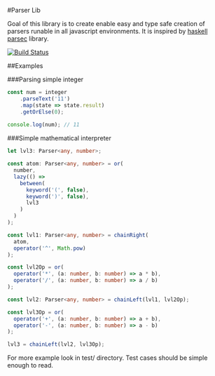#Parser Lib

Goal of this library is to create enable easy and type safe creation of
parsers runable in all javascript environments. 
It is inspired by [haskell parsec](https://hackage.haskell.org/package/parsec) library.

[![Build Status](https://travis-ci.org/sielakos/parser-lib.svg?branch=master)](https://travis-ci.org/sielakos/parser-lib)

##Examples

###Parsing simple integer

```typescript
const num = integer
    .parseText('11')
    .map(state => state.result)
    .getOrElse(0);
    
console.log(num); // 11
```

###Simple mathematical interpreter

```typescript
let lvl3: Parser<any, number>;

const atom: Parser<any, number> = or(
  number,
  lazy(() =>
    between(
      keyword('(', false),
      keyword(')', false),
      lvl3
    )
  )
);

const lvl1: Parser<any, number> = chainRight(
  atom,
  operator('^', Math.pow)
);

const lvl2Op = or(
  operator('*', (a: number, b: number) => a * b),
  operator('/', (a: number, b: number) => a / b)
);

const lvl2: Parser<any, number> = chainLeft(lvl1, lvl2Op);

const lvl3Op = or(
  operator('+', (a: number, b: number) => a + b),
  operator('-', (a: number, b: number) => a - b)
);

lvl3 = chainLeft(lvl2, lvl3Op);
```

For more example look in test/ directory. Test cases should be simple enough to read.
